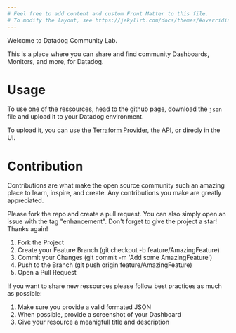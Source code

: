 ```yaml
---
# Feel free to add content and custom Front Matter to this file.
# To modify the layout, see https://jekyllrb.com/docs/themes/#overriding-theme-defaults
---
```



Welcome to Datadog Community Lab.

This is a place where you can share and find community Dashboards, Monitors, and more, for Datadog.

# Usage

To use one of the ressources, head to the github page, download the `json` file and upload it to your Datadog environment.

To upload it, you can use the [Terraform Provider](https://registry.terraform.io/providers/DataDog/datadog/latest/docs), the [API](https://docs.datadoghq.com/api/latest/), or direcly in the UI.

# Contribution

Contributions are what make the open source community such an amazing place to learn, inspire, and create. Any contributions you make are greatly appreciated.

Please fork the repo and create a pull request. You can also simply open an issue with the tag "enhancement". Don't forget to give the project a star! Thanks again!

1. Fork the Project
2. Create your Feature Branch (git checkout -b feature/AmazingFeature)
3. Commit your Changes (git commit -m 'Add some AmazingFeature')
4. Push to the Branch (git push origin feature/AmazingFeature)
5. Open a Pull Request

If you want to share new ressources please follow best practices as much as possible:

1. Make sure you provide a valid formated JSON
2. When possible, provide a screenshot of your Dashboard
3. Give your resource a meanigfull title and description